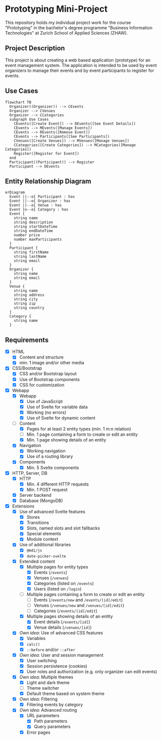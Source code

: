 # Prototyping Mini-Project

This repository holds my individual project work for the course "Prototyping"
in the bachelor's degree programme "Business Information Technologies" at
Zurich School of Applied Sciences (ZHAW).

## Project Description

This project is about creating a web based application (prototype) for an
event management system. The application is intended to be used by event
organizers to manage their events and by event participants to register for
events.

## Use Cases

```mermaid
flowchart TB
  Organizer((Organizer)) --> CEvents
  Organizer --> CVenues
  Organizer --> CCategories
  subgraph Use Cases
    CEvents([Create Event]) --> DEvents([See Event Details])
    CEvents --> MEvents([Manage Events])
    CEvents --> REvents([Remove Event])
    CEvents --> Participants([See Participants])
    CVenues([Create Venues]) --> MVenues([Manage Venues])
    CCategories([Create Categories]) --> MCategories([Manage Categories])
    Register([Register for Event])
  end
  Participant((Participant)) --> Register
  Participant --> DEvents
```

## Entity Relationship Diagram

```mermaid
erDiagram
  Event ||--o{ Participant : has
  Event ||--o{ Organizer : has
  Event ||--o{ Venue : has
  Event }o--o{ Category : has
  Event {
    string name
    string description
    string startDateTime
    string endDateTime
    number price
    number maxParticipants
  }
  Participant {
    string firstName
    string lastName
    string email
  }
  Organizer {
    string name
    string email
  }
  Venue {
    string name
    string address
    string city
    string zip
    string country
  }
  Category {
    string name
  }
```

## Requirements

- [x] HTML
  - [x] Content and structure
  - [x] min. 1 image and/or other media
- [x] CSS/Bootstrap
  - [x] CSS and/or Bootstrap layout
  - [x] Use of Bootstrap components
  - [x] CSS for customization
- [x] Webapp
  - [x] Webapp
    - [x] Use of JavaScript
    - [x] Use of Svelte for variable data
    - [x] Working (no errors)
    - [x] Use of Svelte for dynamic content
  - [ ] Content
    - [x] Pages for at least 2 entity types (min. 1 m:n relation)
    - [ ] Min. 1 page containing a form to create or edit an entity
    - [x] Min. 1 page showing details of an entity
  - [x] Navigation
    - [x] Working navigation
    - [x] Use of a routing library
  - [x] Components
    - [x] Min. 5 Svelte components
- [x] HTTP, Server, DB
  - [x] HTTP
    - [x] Min. 4 different HTTP requests
    - [x] Min. 1 POST request
  - [x] Server backend
  - [x] Database (MongoDB)
- [x] Extensions
  - [x] Use of advanced Svelte features
    - [x] Stores
    - [x] Transitions
    - [x] Slots, named slots and slot fallbacks
    - [x] Special elements
    - [x] Module context
  - [x] Use of additional libraries
    - [x] `@mdi/js`
    - [x] `date-picker-svelte`
  - [x] Extended content
    - [x] Multiple pages for entity types
      - [x] Events (`/events`)
      - [x] Venues (`/venues`)
      - [x] Categories (listed on `/events`)
      - [x] Users (listed on `/login`)
    - [ ] Multiple pages containing a form to create or edit an entity
      - [ ] Events (`/events/new` and `/events/[id]/edit`)
      - [ ] Venues (`/venues/new` and `/venues/[id]/edit`)
      - [ ] Categories (`/events/[id]/edit`)
    - [x] Multiple pages showing details of an entity
      - [x] Event details (`/events/[id]`)
      - [x] Venue details (`/venues/[id]`)
  - [x] _Own idea_: Use of advanced CSS features
    - [x] Variables
    - [x] `calc()`
    - [x] `::before` and/or `::after`
  - [x] _Own idea_: User and session management
    - [x] User switching
    - [x] Session persistence (cookies)
    - [x] User roles and authorization (e.g. only organizer can edit events)
  - [x] _Own idea_: Multiple themes
    - [x] Light and dark theme
    - [ ] Theme switcher
    - [x] Default theme based on system theme
  - [x] _Own idea_: Filtering
    - [x] Filtering events by category
  - [x] _Own idea_: Advanced routing
    - [x] URL parameters
      - [x] Path parameters
      - [x] Query parameters
    - [x] Error pages
